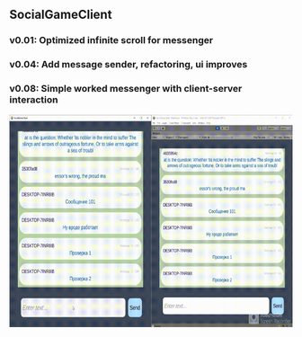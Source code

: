 ﻿## SocialGameClient
### v0.01: Optimized infinite scroll for messenger
### v0.04: Add message sender, refactoring, ui improves
### v0.08: Simple worked messenger with client-server interaction
![](https://github.com/llq96/SocialGameClient/blob/main/!ForReadme/ForReadme.gif)